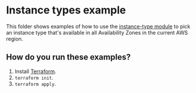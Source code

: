 # Instance types example

This folder shows examples of how to use the [instance-type module](https://github.com/terraform-modules-krish/terraform-aws-utilities/blob/v0.9.1/modules/instance-type) to pick an instance type
that's available in all Availability Zones in the current AWS region.




## How do you run these examples?

1. Install [Terraform](https://www.terraform.io/).
1. `terraform init`.
1. `terraform apply`.



